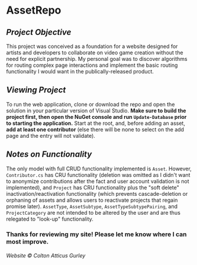 # **AssetRepo**

## *Project Objective*

This project was conceived as a foundation for a website designed for artists and developers to collaborate on video game creation without the need for explicit partnership. My personal goal was to discover algorithms for routing complex page interactions and implement the basic routing functionality I would want in the publically-released product.

## *Viewing Project*

To run the web application, clone or download the repo and open the solution in your particular version of Visual Studio. **Make sure to build the project first, then open the NuGet console and run `Update-Database` prior to starting the application.** Start at the root, and, before adding an asset, **add at least one contributor** (else there will be none to select on the add page and the entry will not validate).

## *Notes on Functionality*

The only model with full CRUD functionality implemented is `Asset`. However, `Contributor.cs` has CRU functionality (deletion was omitted as I didn't want to anonymize contributions after the fact and user account validation is not implemented), and `Project` has CRU functionality plus the "soft delete" inactivation/reactivation functionality (which prevents cascade-deletion or orphaning of assets and allows users to reactivate projects that regain promise later). `AssetType`, `AssetSubtype`, `AssetTypeSubtypePairing`, and `ProjectCategory` are not intended to be altered by the user and are thus relegated to "look-up" functionality.

### Thanks for reviewing my site! Please let me know where I can most improve.

###### Website &copy; Colton Atticus Gurley
